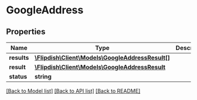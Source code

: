 # GoogleAddress

## Properties
Name | Type | Description | Notes
------------ | ------------- | ------------- | -------------
**results** | [**\Flipdish\\Client\Models\GoogleAddressResult[]**](GoogleAddressResult.md) |  | [optional] 
**result** | [**\Flipdish\\Client\Models\GoogleAddressResult**](GoogleAddressResult.md) |  | [optional] 
**status** | **string** |  | [optional] 

[[Back to Model list]](../README.md#documentation-for-models) [[Back to API list]](../README.md#documentation-for-api-endpoints) [[Back to README]](../README.md)



